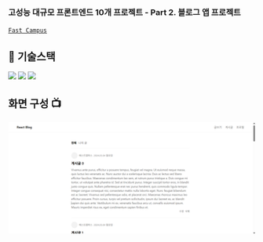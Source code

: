 ### 고성능 대규모 프론트엔드 10개 프로젝트 - Part 2. 블로그 앱 프로젝트  

[`Fast Campus`](https://fastcampus.co.kr/dev_online_newfefinal)  


## 📒 기술스택

<img src="https://img.shields.io/badge/React-61DAFB?style=flat-square&logo=React&logoColor=ffffff"/> <img src="https://img.shields.io/badge/Firebase-DD2C00?style=flat-square&logo=firebase&logoColor=ffffff"/> <img src="https://img.shields.io/badge/TypeScript-3178C6?style=flat-square&logo=typescript&logoColor=ffffff"/>   




## 화면 구성 📺
  

![alt text](Imgs/image.png)
